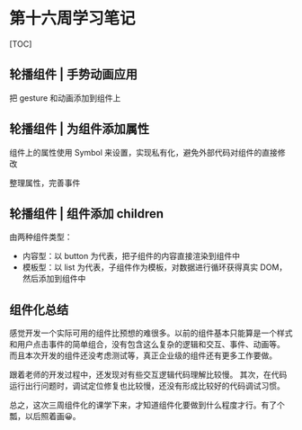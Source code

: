 # 第十六周学习笔记

[TOC]

## 轮播组件 | 手势动画应用
把 gesture 和动画添加到组件上

## 轮播组件 | 为组件添加属性
组件上的属性使用 Symbol 来设置，实现私有化，避免外部代码对组件的直接修改

整理属性，完善事件

## 轮播组件 | 组件添加 children
由两种组件类型：
- 内容型：以 button 为代表，把子组件的内容直接渲染到组件中
- 模板型：以 list 为代表，子组件作为模板，对数据进行循环获得真实 DOM，然后添加到组件中


## 组件化总结
感觉开发一个实际可用的组件比预想的难很多。以前的组件基本只能算是一个样式和用户点击事件的简单组合，没有包含这么复杂的逻辑和交互、事件、动画等。
而且本次开发的组件还没考虑测试等，真正企业级的组件还有更多工作要做。

跟着老师的开发过程中，还发现对有些交互逻辑代码理解比较慢。
其次，在代码运行出行问题时，调试定位修复也比较慢，还没有形成比较好的代码调试习惯。

总之，这次三周组件化的课学下来，才知道组件化要做到什么程度才行。有了个瓢，以后照着画😀。